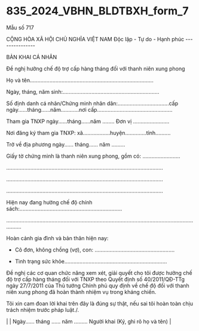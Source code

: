 # 835_2024_VBHN_BLDTBXH_form_7

Mẫu số 717

CỘNG HÒA XÃ HỘI CHỦ NGHĨA VIỆT NAM Độc lập - Tự do - Hạnh phúc ---------------

BẢN KHAI CÁ NHÂN

Đề nghị hưởng chế độ trợ cấp hàng tháng đối với thanh niên xung phong

Họ và tên..................................................................................

Ngày, tháng, năm sinh:................................................................

Số định danh cá nhân/Chứng minh nhân dân:..................................cấp ngày......tháng......năm............nơi cấp..................................................

Tham gia TNXP ngày......tháng......năm ........ Đơn vị ........................

Nơi đăng ký tham gia TNXP: xã..................huyện..............tỉnh..........

Trở về địa phương ngày...... tháng...... năm .........

Giấy tờ chứng minh là thanh niên xung phong, gồm có: .........................

........................................................................................................

........................................................................................................

........................................................................................................

Hiện nay đang hưởng chế độ chính sách:....................................................................

......................................................................................................................................

Hoàn cảnh gia đình và bản thân hiện nay:

- Cô đơn, không chồng (vợ), con: .....................................................

- Tình trạng sức khỏe....................................................................

Đề nghị các cơ quan chức năng xem xét, giải quyết cho tôi được hưởng chế độ trợ cấp hàng tháng đối với TNXP theo Quyết định số 40/2011/QĐ-TTg ngày 27/7/2011 của Thủ tướng Chính phủ quy định về chế độ đối với thanh niên xung phong đã hoàn thành nhiệm vụ trong kháng chiến.

Tôi xin cam đoan lời khai trên đây là đúng sự thật, nếu sai tôi hoàn toàn chịu trách nhiệm trước pháp luật./.

|  | Ngày...... tháng ...... năm ......... Người khai (Ký, ghi rõ họ và tên) |
